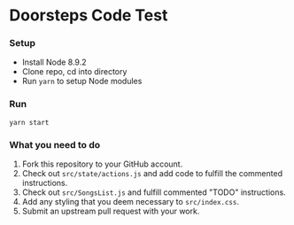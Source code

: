 # Doorsteps Code Test

### Setup

* Install Node 8.9.2
* Clone repo, cd into directory
* Run `yarn` to setup Node modules

### Run

`yarn start`

### What you need to do

1. Fork this repository to your GitHub account.
2. Check out `src/state/actions.js` and add code to fulfill the commented instructions.
3. Check out `src/SongsList.js` and fulfill commented "TODO" instructions.
4. Add any styling that you deem necessary to `src/index.css`.
4. Submit an upstream pull request with your work.
